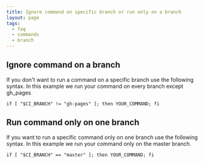 ```yaml
---
title: Ignore command on specific branch or run only on a branch
layout: page
tags:
  - faq
  - commands
  - branch
---
```

## Ignore command on a branch

If you don't want to run a command on a specific branch use the following syntax.
In this example we run your command on every branch except gh_pages

~~~shell
if [ "$CI_BRANCH" != "gh-pages" ]; then YOUR_COMMAND; fi
~~~

## Run command only on one branch

If you want to run a specific command only on one branch use the following syntax.
In this example we run your command only on the master branch.

~~~shell
if [ "$CI_BRANCH" == "master" ]; then YOUR_COMMAND; fi
~~~
